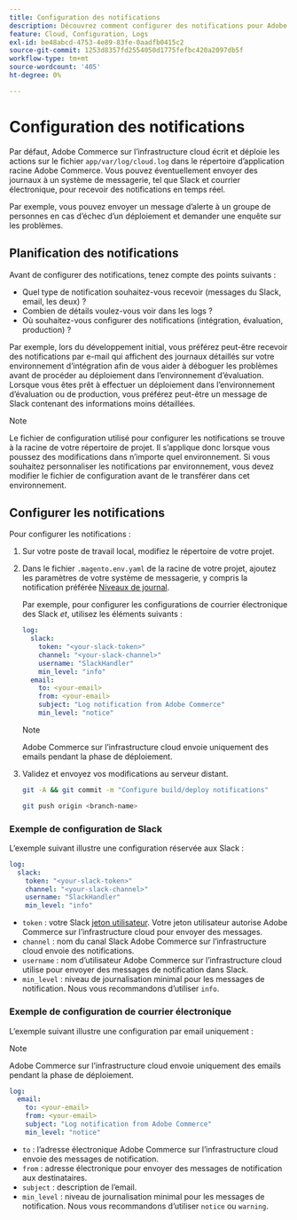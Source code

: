 ```yaml
---
title: Configuration des notifications
description: Découvrez comment configurer des notifications pour Adobe Commerce dans des environnements d’infrastructure cloud.
feature: Cloud, Configuration, Logs
exl-id: be48abcd-4753-4e89-83fe-0aadfb0415c2
source-git-commit: 1253d8357fd2554050d1775fefbc420a2097db5f
workflow-type: tm+mt
source-wordcount: '405'
ht-degree: 0%

---
```


# Configuration des notifications

Par défaut, Adobe Commerce sur l’infrastructure cloud écrit et déploie les actions sur le fichier `app/var/log/cloud.log` dans le répertoire d’application racine Adobe Commerce. Vous pouvez éventuellement envoyer des journaux à un système de messagerie, tel que Slack et courrier électronique, pour recevoir des notifications en temps réel.

Par exemple, vous pouvez envoyer un message d’alerte à un groupe de personnes en cas d’échec d’un déploiement et demander une enquête sur les problèmes.

## Planification des notifications

Avant de configurer des notifications, tenez compte des points suivants :

- Quel type de notification souhaitez-vous recevoir (messages du Slack, email, les deux) ?
- Combien de détails voulez-vous voir dans les logs ?
- Où souhaitez-vous configurer des notifications (intégration, évaluation, production) ?

Par exemple, lors du développement initial, vous préférez peut-être recevoir des notifications par e-mail qui affichent des journaux détaillés sur votre environnement d’intégration afin de vous aider à déboguer les problèmes avant de procéder au déploiement dans l’environnement d’évaluation. Lorsque vous êtes prêt à effectuer un déploiement dans l’environnement d’évaluation ou de production, vous préférez peut-être un message de Slack contenant des informations moins détaillées.

>[!NOTE]
>
>Le fichier de configuration utilisé pour configurer les notifications se trouve à la racine de votre répertoire de projet. Il s’applique donc lorsque vous poussez des modifications dans n’importe quel environnement. Si vous souhaitez personnaliser les notifications par environnement, vous devez modifier le fichier de configuration avant de le transférer dans cet environnement.

## Configurer les notifications

Pour configurer les notifications :

1. Sur votre poste de travail local, modifiez le répertoire de votre projet.
1. Dans le fichier `.magento.env.yaml` de la racine de votre projet, ajoutez les paramètres de votre système de messagerie, y compris la notification préférée [Niveaux de journal](log-handlers.md#log-levels).

   Par exemple, pour configurer les configurations de courrier électronique des Slack _et_, utilisez les éléments suivants :

   ```yaml
   log:
     slack:
       token: "<your-slack-token>"
       channel: "<your-slack-channel>"
       username: "SlackHandler"
       min_level: "info"
     email:
       to: <your-email>
       from: <your-email>
       subject: "Log notification from Adobe Commerce"
       min_level: "notice"
   ```

   >[!NOTE]
   >
   >Adobe Commerce sur l’infrastructure cloud envoie uniquement des emails pendant la phase de déploiement.

1. Validez et envoyez vos modifications au serveur distant.

   ```bash
   git -A && git commit -m "Configure build/deploy notifications"
   ```

   ```bash
   git push origin <branch-name>
   ```

### Exemple de configuration de Slack

L’exemple suivant illustre une configuration réservée aux Slack :

```yaml
log:
  slack:
    token: "<your-slack-token>"
    channel: "<your-slack-channel>"
    username: "SlackHandler"
    min_level: "info"
```

- `token` : votre Slack [jeton utilisateur](https://api.slack.com/docs/token-types#user). Votre jeton utilisateur autorise Adobe Commerce sur l’infrastructure cloud pour envoyer des messages.
- `channel` : nom du canal Slack Adobe Commerce sur l’infrastructure cloud envoie des notifications.
- `username` : nom d’utilisateur Adobe Commerce sur l’infrastructure cloud utilise pour envoyer des messages de notification dans Slack.
- `min_level` : niveau de journalisation minimal pour les messages de notification. Nous vous recommandons d’utiliser `info`.

### Exemple de configuration de courrier électronique

L’exemple suivant illustre une configuration par email uniquement :

>[!NOTE]
>
>Adobe Commerce sur l’infrastructure cloud envoie uniquement des emails pendant la phase de déploiement.

```yaml
log:
  email:
    to: <your-email>
    from: <your-email>
    subject: "Log notification from Adobe Commerce"
    min_level: "notice"
```

- `to` : l’adresse électronique Adobe Commerce sur l’infrastructure cloud envoie des messages de notification.
- `from` : adresse électronique pour envoyer des messages de notification aux destinataires.
- `subject` : description de l’email.
- `min_level` : niveau de journalisation minimal pour les messages de notification. Nous vous recommandons d’utiliser `notice` ou `warning`.
